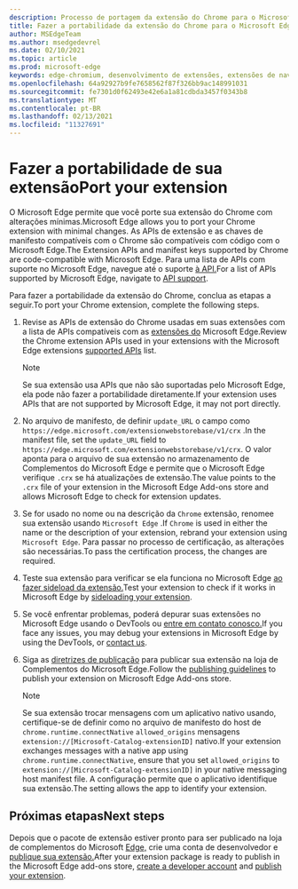 ```yaml
---
description: Processo de portagem da extensão do Chrome para o Microsoft Edge.
title: Fazer a portabilidade da extensão do Chrome para o Microsoft Edge
author: MSEdgeTeam
ms.author: msedgedevrel
ms.date: 02/10/2021
ms.topic: article
ms.prod: microsoft-edge
keywords: edge-chromium, desenvolvimento de extensões, extensões de navegador, complementos, partner center, desenvolvedor
ms.openlocfilehash: 64a92927b9fe7658562f87f326bb9ac148991031
ms.sourcegitcommit: fe7301d0f62493e42e6a1a81cdbda3457f0343b8
ms.translationtype: MT
ms.contentlocale: pt-BR
ms.lasthandoff: 02/13/2021
ms.locfileid: "11327691"
---
```

# <span data-ttu-id="87881-104">Fazer a portabilidade de sua extensão</span><span class="sxs-lookup"><span data-stu-id="87881-104">Port your extension</span></span>  

<span data-ttu-id="87881-105">O Microsoft Edge permite que você porte sua extensão do Chrome com alterações mínimas.</span><span class="sxs-lookup"><span data-stu-id="87881-105">Microsoft Edge allows you to port your Chrome extension with minimal changes.</span></span>  <span data-ttu-id="87881-106">As APIs de extensão e as chaves de manifesto compatíveis com o Chrome são compatíveis com código com o Microsoft Edge.</span><span class="sxs-lookup"><span data-stu-id="87881-106">The Extension APIs and manifest keys supported by Chrome are code-compatible with Microsoft Edge.</span></span>  <span data-ttu-id="87881-107">Para uma lista de APIs com suporte no Microsoft Edge, navegue até o suporte [à API.][ExtensionApiSupport]</span><span class="sxs-lookup"><span data-stu-id="87881-107">For a list of APIs supported by Microsoft Edge, navigate to [API support][ExtensionApiSupport].</span></span>  

<span data-ttu-id="87881-108">Para fazer a portabilidade da extensão do Chrome, conclua as etapas a seguir.</span><span class="sxs-lookup"><span data-stu-id="87881-108">To port your Chrome extension, complete the following steps.</span></span>  

1.  <span data-ttu-id="87881-109">Revise as APIs de extensão do Chrome usadas em suas extensões com a lista de APIs compatíveis com as [extensões do][ExtensionApiSupport] Microsoft Edge.</span><span class="sxs-lookup"><span data-stu-id="87881-109">Review the Chrome extension APIs used in your extensions with the Microsoft Edge extensions [supported APIs][ExtensionApiSupport] list.</span></span>  
    
    > [!NOTE]
    > <span data-ttu-id="87881-110">Se sua extensão usa APIs que não são suportadas pelo Microsoft Edge, ela pode não fazer a portabilidade diretamente.</span><span class="sxs-lookup"><span data-stu-id="87881-110">If your extension uses APIs that are not supported by Microsoft Edge, it may not port directly.</span></span>  
    
1.  <span data-ttu-id="87881-111">No arquivo de manifesto, de definir `update_URL` o campo como `https://edge.microsoft.com/extensionwebstorebase/v1/crx` .</span><span class="sxs-lookup"><span data-stu-id="87881-111">In the manifest file, set the `update_URL` field to `https://edge.microsoft.com/extensionwebstorebase/v1/crx`.</span></span>  <span data-ttu-id="87881-112">O valor aponta para o arquivo de sua extensão no armazenamento de Complementos do Microsoft Edge e permite que o Microsoft Edge verifique `.crx` se há atualizações de extensão.</span><span class="sxs-lookup"><span data-stu-id="87881-112">The value points to the `.crx` file of your extension in the Microsoft Edge Add-ons store and allows Microsoft Edge to check for extension updates.</span></span>  
1.  <span data-ttu-id="87881-113">Se for usado no nome ou na descrição da `Chrome` extensão, renomee sua extensão usando `Microsoft Edge` .</span><span class="sxs-lookup"><span data-stu-id="87881-113">If `Chrome` is used in either the name or the description of your extension, rebrand your extension using `Microsoft Edge`.</span></span>  <span data-ttu-id="87881-114">Para passar no processo de certificação, as alterações são necessárias.</span><span class="sxs-lookup"><span data-stu-id="87881-114">To pass the certification process, the changes are required.</span></span>  
1.  <span data-ttu-id="87881-115">Teste sua extensão para verificar se ela funciona no Microsoft Edge [ao fazer sideload da extensão.][ExtensionsGettingStartedExtensionSideloading]</span><span class="sxs-lookup"><span data-stu-id="87881-115">Test your extension to check if it works in Microsoft Edge by [sideloading your extension][ExtensionsGettingStartedExtensionSideloading].</span></span>  
1.  <span data-ttu-id="87881-116">Se você enfrentar problemas, poderá depurar suas extensões no Microsoft Edge usando o DevTools ou [entre em contato conosco.][mailtoExtensionMicrosoft]</span><span class="sxs-lookup"><span data-stu-id="87881-116">If you face any issues, you may debug your extensions in Microsoft Edge by using the DevTools, or [contact us][mailtoExtensionMicrosoft].</span></span>  
1.  <span data-ttu-id="87881-117">Siga as [diretrizes de publicação][ExtensionsPublishPublishExtension] para publicar sua extensão na loja de Complementos do Microsoft Edge.</span><span class="sxs-lookup"><span data-stu-id="87881-117">Follow the [publishing guidelines][ExtensionsPublishPublishExtension] to publish your extension on Microsoft Edge Add-ons store.</span></span>  
    
    > [!NOTE]
    > <span data-ttu-id="87881-118">Se sua extensão trocar mensagens com um aplicativo nativo usando, certifique-se de definir como no arquivo de manifesto do host de `chrome.runtime.connectNative` `allowed_origins` mensagens `extension://[Microsoft-Catalog-extensionID]` nativo.</span><span class="sxs-lookup"><span data-stu-id="87881-118">If your extension exchanges messages with a native app using `chrome.runtime.connectNative`, ensure that you set `allowed_origins` to `extension://[Microsoft-Catalog-extensionID]` in your native messaging host manifest file.</span></span>  <span data-ttu-id="87881-119">A configuração permite que o aplicativo identifique sua extensão.</span><span class="sxs-lookup"><span data-stu-id="87881-119">The setting allows the app to identify your extension.</span></span>  
    
## <span data-ttu-id="87881-120">Próximas etapas</span><span class="sxs-lookup"><span data-stu-id="87881-120">Next steps</span></span>  

<span data-ttu-id="87881-121">Depois que o pacote de extensão estiver pronto para ser publicado na loja de complementos do Microsoft [Edge,][ExtensionsPublishCreateDevAccount] crie uma conta de desenvolvedor e [publique sua extensão.][ExtensionsPublishPublishExtension]</span><span class="sxs-lookup"><span data-stu-id="87881-121">After your extension package is ready to publish in the Microsoft Edge add-ons store, [create a developer account][ExtensionsPublishCreateDevAccount] and [publish your extension][ExtensionsPublishPublishExtension].</span></span>  

<!-- links -->  

[ExtensionApiSupport]: ./api-support.md "Suporte à API | Microsoft Docs"  
[ExtensionsGettingStartedExtensionSideloading]: ../getting-started/extension-sideloading.md "Fazer o sideload da extensão | Microsoft Docs"  
[ExtensionsPublishCreateDevAccount]: ../publish/create-dev-account.md "Registro de desenvolvedor | Microsoft Docs"  
[ExtensionsPublishPublishExtension]: ../publish/publish-extension.md "Publique sua extensão | Microsoft Docs"  

[ChromeDeveloperWebStorePayments]: https://developer.chrome.com/webstore/one_time_payments "Pagamento único | Desenvolvedor do Chrome"  

[mailtoExtensionMicrosoft]: mailto:ext_dev_support@microsoft.com "ext_dev_support@microsoft.com"  
